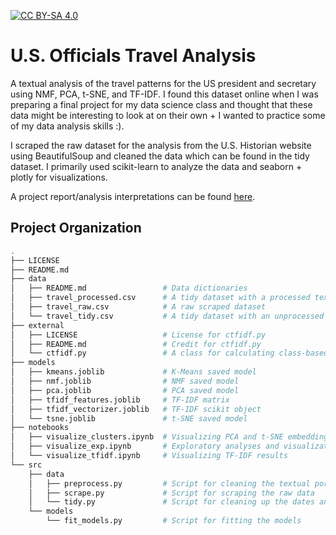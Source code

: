[![CC BY-SA 4.0][cc-by-sa-shield]][cc-by-sa]

U.S. Officials Travel Analysis
==============================

A textual analysis of the travel patterns for the US president 
and secretary using NMF, PCA, t-SNE, and TF-IDF. I found this dataset
online when I was preparing a final project for my data science class and
thought that these data might be interesting to look at on their own + I
wanted to practice some of my data analysis skills :). <br>

I scraped the raw dataset for the analysis from the U.S. Historian website using 
BeautifulSoup and cleaned the data which can be found in the tidy dataset. I primarily 
used scikit-learn to analyze the data and seaborn + plotly for visualizations. <br>

A project report/analysis interpretations can be found [here](https://evdkv.github.io/proj/travel).

Project Organization
------------

```bash
.
├── LICENSE
├── README.md
├── data
│   ├── README.md                 # Data dictionaries
│   ├── travel_processed.csv      # A tidy dataset with a processed textual component
│   ├── travel_raw.csv            # A raw scraped dataset
│   └── travel_tidy.csv           # A tidy dataset with an unprocessed textual component
├── external
│   ├── LICENSE                   # License for ctfidf.py
│   ├── README.md                 # Credit for ctfidf.py
│   └── ctfidf.py                 # A class for calculating class-based TF-IDF
├── models
│   ├── kmeans.joblib             # K-Means saved model
│   ├── nmf.joblib                # NMF saved model
│   ├── pca.joblib                # PCA saved model
│   ├── tfidf_features.joblib     # TF-IDF matrix
│   ├── tfidf_vectorizer.joblib   # TF-IDF scikit object
│   └── tsne.joblib               # t-SNE saved model
├── notebooks
│   ├── visualize_clusters.ipynb  # Visualizing PCA and t-SNE embeddings
│   ├── visualize_exp.ipynb       # Exploratory analyses and visualizations
│   └── visualize_tfidf.ipynb     # Visualizing TF-IDF results
└── src
    ├── data
    │   ├── preprocess.py         # Script for cleaning the textual portion of the data
    │   ├── scrape.py             # Script for scraping the raw data
    │   └── tidy.py               # Script for cleaning up the dates and separating locales
    └── models
        └── fit_models.py         # Script for fitting the models
```

[cc-by-sa-shield]: https://img.shields.io/badge/License-CC%20BY--SA%204.0-lightgrey.svg
[cc-by-sa]: https://creativecommons.org/licenses/by-sa/4.0/